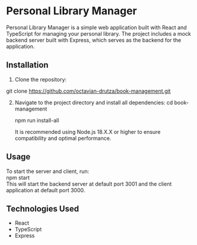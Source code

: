 # Personal Library Manager
Personal Library Manager is a simple web application built with React and TypeScript for managing your personal library. The project includes a mock backend server built with Express, which serves as the backend for the application.

## Installation
1. Clone the repository:
   
git clone https://github.com/octavian-drutza/book-management.git

2. Navigate to the project directory and install all dependencies:
   cd book-management
   
   npm run install-all
   
   It is recommended using Node.js 18.X.X or higher to ensure compatibility and optimal performance.

## Usage
To start the server and client, run:  
  npm start  
  This will start the backend server at default port 3001 and the client application at default port 3000.

## Technologies Used
- React
- TypeScript
- Express
